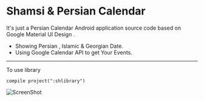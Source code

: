 Shamsi & Persian Calendar
===================

It's just a Persian Calendar Android application source code based on Google Material UI Design . 


 - Showing Persian , Islamic & Georgian Date.
 - Using Google Calendar API to get Your Events.

----------
To use library 
```
compile project(":shlibrary")

```
![ScreenShot](https://raw.github.com/mohammadreza2012/ShamsiCalendar/master/preview.jpg)

